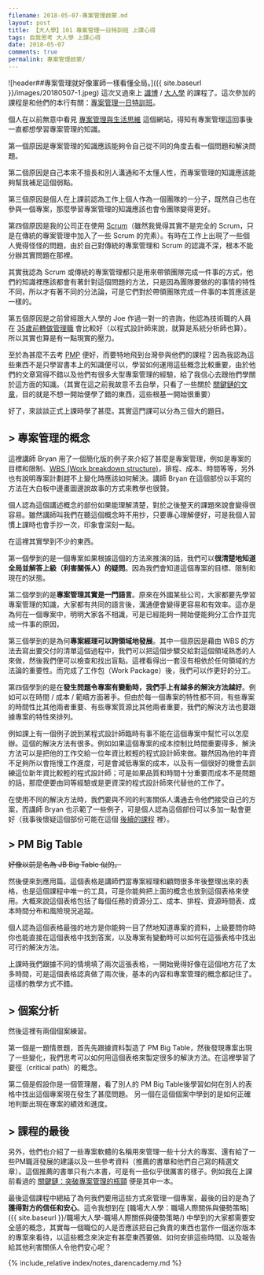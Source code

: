 ```yaml
---
filename: 2018-05-07-專案管理啟蒙.md
layout: post
title: 【大人學】101 專案管理一日特訓班 上課心得
tags: 自我思考 大人學 上課心得
date: 2018-05-07
comments: true
permalink: 專案管理啟蒙/
---
```


![header##專案管理就好像軍師一樣看懂全局。]({{ site.baseurl }}/images/20180507-1.jpeg)
這次又過來上 [識博](https://www.ftpm.com.tw) / [大人學](https://www.darencademy.com) 的課程了。這次參加的課程是和他們的本行有關：[專案管理一日特訓班](https://shop.darencademy.com/product/view/id/1)。

個人在以前無意中看見 [專案管理與生活思維](https://www.projectup.net) 這個網站，得知有專案管理這回事後一直都想學習專案管理的知識。

第一個原因是專案管理的知識應該能夠令自己從不同的角度去看一個問題和解決問題。

第二個原因是自己本來不擅長和別人溝通和不太懂人性，而專案管理的知識應該能夠幫我補足這個弱點。

第三個原因是個人在上課前認為工作上個人作為一個團隊的一分子，既然自己也在參與一個專案，那麼學習專案管理的知識應該也會令團隊變得更好。

第四個原因是我的公司正在使用 [Scrum](https://www.scrum.org/resources/what-is-scrum)（雖然我覺得其實不是完全的 Scrum，只是在傳統的專案管理中加入了一些 Scrum 的完素）。有時在工作上出現了一些個人覺得怪怪的問題，由於自己對傳統的專案管理和 Scrum 的認識不深，根本不能分辦其實問題在那裡。

其實我認為 Scrum 或傳統的專案管理都只是用來帶領團隊完成一件事的方式，他們的知識裡應該都會有著針對這個問題的方法，只是因為團隊要做的的事情的特性不同，所以才有著不同的分法論，可是它們對於帶領團隊完成一件事的本質應該是一樣的。

第五個原因是之前曾經跟大人學的 Joe 作過一對一的咨詢，他認為技術職的人員在 [35歲前轉做管理職](https://www.darencademy.com/article/view/id/6256) 會比較好（以程式設計師來說，就算是系統分析師也算）。所以其實也算是有一點現實的壓力。

至於為甚麼不去考 [PMP](https://www.pmi.org/certifications/types/project-management-pmp) 便好，而要特地飛到台灣參與他們的課程？因為我認為這些東西不是只學習書本上的知識便可以，學習如何運用這些概念比較重要，由於他們的文章寫得不錯以及他們有很多大型專案管理的經驗，給了我信心去跟他們學關於這方面的知識。（其實在這之前我故意不去自學，只看了一些關於 [關鍵鏈的文章](https://www.projectup.net/article/view/id/3748)，目的就是不想一開始便學了錯的東西，這些根基一開始很重要）

好了，來談談正式上課時學了甚麼。其實這門課可以分為三個大的題目。

## > 專案管理的概念
這裡講師 Bryan 用了一個簡化版的例子來介紹了甚麼是專案管理，例如是專案的目標和限制、[WBS (Work breakdown structure)](https://www.projectup.net/article/view/id/302)，排程、成本、時間等等，另外也有說明專案計劃趕不上變化時應該如何解決。講師 Bryan 在這個部份以手寫的方法在大白板中邊畫圖邊說故事的方式來教學也很贊。

個人認為這個講述概念的部份如果能理解清楚，對於之後整天的課題來說會變得很容易。雖然講師叫我們在聽這個概念時不用抄，只要專心理解便好，可是我個人習慣上課時也會手抄一次，印象會深刻一點。

在這裡其實學到不少的東西。

第一個學到的是一個專案如果根據這個的方法來推演的話，我們可以**很清楚地知道全局並解答上級（利害關係人）的疑問**。因為我們會知道這個專案的目標、限制和現在的狀態。

第二個學到的是**專案管理其實是一門語言**。原來在外國某些公司，大家都要先學習專案管理的知識，大家都有共同的語言後，溝通便會變得更容易和有效率。這亦是為何在一個專案中，明明大家各不相識，可是已經能夠一開始便能夠分工合作並完成一件事的原因，

第三個學到的是為何**專案經理可以誇領域地發展**。其中一個原因是藉由 WBS 的方法去寫出要交付的清單這個過程中，我們可以把這個步驟交給對這個領域熟悉的人來做，然後我們便可以檢查和找出盲點。這裡看得出一套沒有相依於任何領域的方法論的重要性。而完成了工作包（Work Package）後，我們可以作更好的分工。

第四個學到的是在**發生問題令專案有變動時，我們手上有越多的解決方法越好**。例如可以在時間 / 成本 / 範疇方面著手。但由於每一個專案的特性都不同，有些專案的時間性比其他兩者重要、有些專案質源比其他兩者重要，我們的解決方法也要跟據專案的特性來排列。

例如課上有一個例子說到某程式設計師臨時有事不能在這個專案中幫忙可以怎麼辦。這個的解決方法有很多。例如如果這個專案的成本控制比時間重要得多，解決方法可以是把他的工作交給一位年資比較輕的程式設計師來做。雖然因為他的年資不足夠所以會拖慢工作進度，可是會減低專案的成本，以及有一個很好的機會去訓練這位新年資比較輕的程式設計師；可是如果品質和時間十分重要而成本不是問題的話，那麼便要由同等經驗或是更資深的程式設計師來代替他的工作了。

在使用不同的解決方法時，我們要與不同的利害關係人溝通去令他們接受自己的方案，而講師 Bryan 也示範了一些例子，可是個人認為這個部份可以多加一點會更好（我事後懷疑這個部份可能在這個 [後續的課程](https://www.projectup.net/activity/view/id/3880) 裡）。

## > PM Big Table
~~好像以前是名為 JB Big Table 似的。~~

然後便來到應用篇。這個表格是講師們當專案經理和顧問很多年後整理出來的表格，也是這個課程中唯一的工具，可是你能夠把上面的概念也放到這個表格來使用。大概來說這個表格包括了每個任務的資源分工、成本、排程、資源時間表、成本時間分布和風險現況追蹤。

個人認為這個表格最強的地方是你能夠一目了然地知道專案的資料，上級要問你時你也能直接在這個表格中找到答案，以及專案有變動時可以如何在這張表格中找出可行的解決方法。

上課時我們跟據不同的情境填了兩次這張表格，一開始覺得好像在這個地方花了太多時間，可是這個表格認真做了兩次後，基本的內容和專案管理的概念都記住了。這樣的教學方式不錯。

## > 個案分析
然後這裡有兩個個案練習。

第一個是一題情景題，首先先跟據資料製造了 PM Big Table，然後發現專案出現了一些變化，我們思考可以如何用這個表格來製定很多的解決方法。在這裡學習了要徑（critical path）的概念。

第二個是假設你是一個管理層，看了別人的 PM Big Table後學習如何在別人的表格中找出這個專案現在發生了甚麼問題。
另一個在這個個案中學到的是如何正確地判斷出現在專案的績效和進度。

## > 課程的最後
另外，他們也介紹了一些專案軟體的名稱用來管理一些十分大的專案、還有給了一些PM職涯發展的建議以及一些參考資料（推薦的書單和他們自己寫的精選文章）。這個推薦的書單只有六本書，可是有一些似乎很厲害的樣子。例如我在上課前看過的 [關鍵鏈：突破專案管理的瓶頸](http://www.books.com.tw/products/0010196021) 便是其中一本。

最後這個課程中總結了為何我們要用這些方式來管理一個專案，最後的目的是為了**獲得對方的信任和安心**。這令我想到在 [職場大人學：職場人際關係與優勢策略]({{ site.baseurl }}/職場大人學-職場人際關係與優勢策略/) 中學到的大家都需要安全感的概念，其實每一個職位的人是否應該把自己負責的東西也當作一個迷你版本的專案來看待，以這些概念來決定有甚麼東西要做、如何安排這些時間、以及報告給其他利害關係人令他們安心呢？

{% include_relative index/notes_darencademy.md %}
